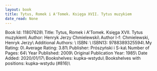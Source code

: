 ```yaml
---
layout: book
title: Tytus, Romek i A'Tomek. Księga XVII. Tytus muzykiem
date_read: None
---
```


Book Id: 11807628\ 
Title: Tytus, Romek i A'Tomek. Księga XVII. Tytus muzykiem\ 
Author: Henryk Jerzy Chmielewski\ 
Author l-f: Chmielewski, Henryk Jerzy\ 
Additional Authors: \ 
ISBN: \ 
ISBN13: 9788389325594\ 
My Rating: 0\ 
Average Rating: 3.81\ 
Publisher: Prószyński i S-ka\ 
Number of Pages: 64\ 
Year Published: 2009\ 
Original Publication Year: 1985\ 
Date Added: 2020/01/17\ 
Bookshelves: kupka-wstydu\ 
Bookshelves with positions: kupka-wstydu (#816)\ 

